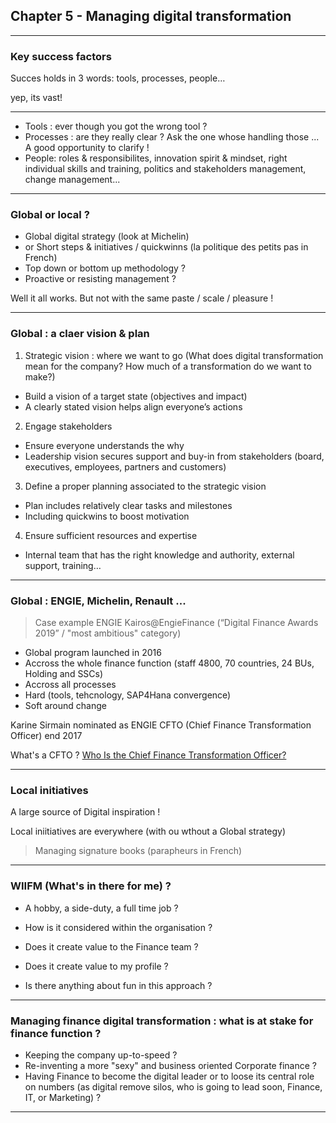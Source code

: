 ## Chapter 5 - Managing digital transformation

----

### Key success factors

Succes holds in 3 words: tools, processes, people…   

yep, its vast!

----

- Tools : ever though you got the wrong tool ?
- Processes : are they really clear ? Ask the one whose handling those ... A good opportunity to clarify !
- People: roles & responsibilites, innovation spirit & mindset, right individual skills and training, politics and stakeholders management, change management...

----

### Global or local ?  

- Global digital strategy (look at Michelin) 
- or Short steps & initiatives / quickwinns (la politique des petits pas in French) 
- Top down or bottom up methodology ?
- Proactive or resisting management ?

Well it all works. But not with the same paste / scale / pleasure !

----
### Global : a claer vision & plan

1. Strategic vision : where we want to go 
(What does digital transformation mean for the company? How much of a transformation do we want to make?)
- Build a vision of a target state (objectives and impact)
- A clearly stated vision helps align everyone’s actions

2. Engage stakeholders
- Ensure everyone understands the why
- Leadership vision secures support and buy-in from stakeholders (board, executives, employees, partners and customers)

3. Define a proper planning associated to the strategic vision
- Plan includes relatively clear tasks and milestones
- Including quickwins to boost motivation 

4. Ensure sufficient resources and expertise
- Internal team that has the right knowledge and authority, external support, training…

----

### Global : ENGIE, Michelin, Renault ...

> Case example ENGIE Kairos@EngieFinance (“Digital Finance Awards 2019” / "most ambitious" category)
- Global program launched in 2016
- Accross the whole finance function (staff 4800, 70 countries, 24 BUs, Holding and SSCs)
- Accross all processes
- Hard (tools, tehcnology, SAP4Hana convergence)
- Soft around change

Karine Sirmain nominated as ENGIE CFTO (Chief Finance Transformation Officer) end 2017

What's a CFTO ? [Who Is the Chief Finance Transformation Officer?](https://www.americanexpress.com/en-au/business/trends-and-insights/articles/who-is-the-chief-finance-transformation-officer/)

----

### Local initiatives

A large source of Digital inspiration !

Local iniitiatives are everywhere (with ou wthout a Global strategy) 

> Managing signature books (parapheurs in French) 

----

### WIIFM (What's in there for me) ? 

- A hobby, a side-duty, a full time job ?

- How is it considered within the organisation ?
- Does it create value to the Finance team ?

- Does it create value to my profile ?
- Is there anything about fun in this approach ?

----

### Managing finance digital transformation : what is at stake for finance function ? 

- Keeping the company up-to-speed ?
- Re-inventing a more "sexy" and business oriented Corporate finance ? 
- Having Finance to become the digital leader or to loose its central role on numbers (as digital remove silos, who is going to lead soon, Finance, IT, or Marketing) ?

----
